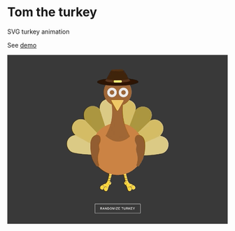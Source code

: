 # Tom the turkey
SVG turkey animation

See [demo](https://mrjasonweaver.github.io/turkey/)

![turkey](./turkey.gif "turkey")